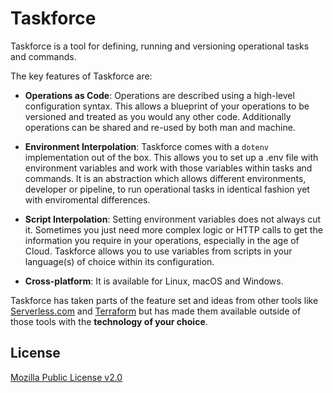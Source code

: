 # Taskforce

Taskforce is a tool for defining, running and versioning operational tasks and commands.

The key features of Taskforce are:

- **Operations as Code**: Operations are described using a high-level configuration syntax. This allows a blueprint of your operations to be versioned and treated as you would any other code. Additionally operations can be shared and re-used by both man and machine.

- **Environment Interpolation**: Taskforce comes with a `dotenv` implementation out of the box. This allows you to set up a .env file with environment variables and work with those variables within tasks and commands. It is an abstraction which allows different environments, developer or pipeline, to run operational tasks in identical fashion yet with enviromental differences.

- **Script Interpolation**: Setting environment variables does not always cut it. Sometimes you just need more complex logic or HTTP calls to get the information you require in your operations, especially in the age of Cloud. Taskforce allows you to use variables from scripts in your language(s) of choice within its configuration.

- **Cross-platform**: It is available for Linux, macOS and Windows.

Taskforce has taken parts of the feature set and ideas from other tools like [Serverless.com](https://github.com/serverless/serverless) and [Terraform](https://github.com/hashicorp/terraform) but has made them available outside of those tools with the **technology of your choice**.

## License
[Mozilla Public License v2.0](https://github.com/hashicorp/terraform/blob/master/LICENSE)



